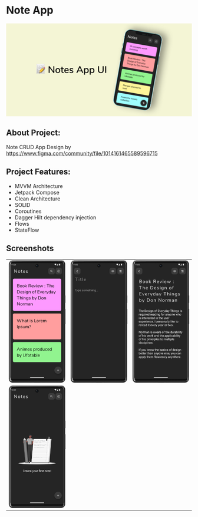 # Note App

<a href="https://www.figma.com/community/file/1014161465589596715">
  <img alt="" src="screenshots/thumbnail.png">
</a>

## About Project:

Note CRUD App Design by
https://www.figma.com/community/file/1014161465589596715

## Project Features:

- MVVM Architecture
- Jetpack Compose
- Clean Architecture
- SOLID
- Coroutines
- Dagger Hilt dependency injection
- Flows
- StateFlow

## Screenshots

<table>
<tr>
 <td><img src="screenshots/notes.png" alt=""></td>
 <td><img src="screenshots/new_note.png" alt=""></td>
 <td><img src="screenshots/filled_note.png" alt=""></td>
</tr>
<tr>
 <td><img src="screenshots/empty_notes.png" alt=""></td>
</tr>
</table>




